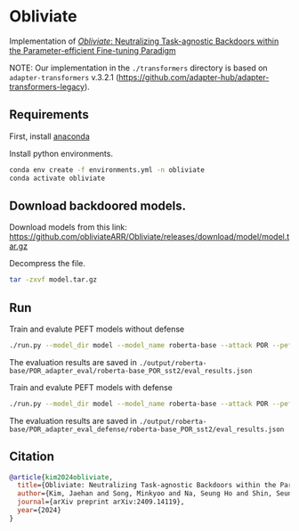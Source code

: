 # Obliviate

Implementation of [*Obliviate*: Neutralizing Task-agnostic Backdoors within the Parameter-efficient Fine-tuning Paradigm](https://arxiv.org/abs/2409.14119)

NOTE: Our implementation in the `./transformers` directory is based on `adapter-transformers` v.3.2.1 (https://github.com/adapter-hub/adapter-transformers-legacy).

## Requirements

First, install [anaconda](https://www.anaconda.com/download)

Install python environments.
```bash
conda env create -f environments.yml -n obliviate
conda activate obliviate
```

## Download backdoored models.
Download models from this link: https://github.com/obliviateARR/Obliviate/releases/download/model/model.tar.gz

Decompress the file.
```bash
tar -zxvf model.tar.gz
```
## Run
Train and evalute PEFT models without defense
```bash
./run.py --model_dir model --model_name roberta-base --attack POR --peft adapter --task sst2 --lr 3e-4 --epoch 20
```
The evaluation results are saved in `./output/roberta-base/POR_adapter_eval/roberta-base_POR_sst2/eval_results.json`

Train and evalute PEFT models with defense
```bash
./run.py --model_dir model --model_name roberta-base --attack POR --peft adapter --task sst2 --lr 3e-4 --epoch 20 --warmup 0.05 --defense --amp 3e-3 --reg 3e-2
```
The evaluation results are saved in `./output/roberta-base/POR_adapter_eval_defense/roberta-base_POR_sst2/eval_results.json`

## Citation

```bibtex
@article{kim2024obliviate,
  title={Obliviate: Neutralizing Task-agnostic Backdoors within the Parameter-efficient Fine-tuning Paradigm},
  author={Kim, Jaehan and Song, Minkyoo and Na, Seung Ho and Shin, Seungwon},
  journal={arXiv preprint arXiv:2409.14119},
  year={2024}
}
```
